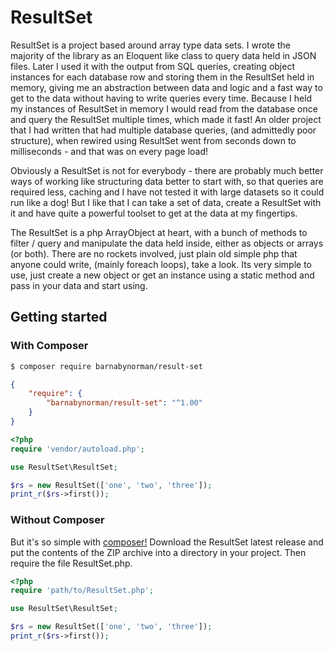 # ResultSet
ResultSet is a project based around array type data sets. I wrote the majority of the library as an Eloquent like class to query data held in JSON files. Later I used it with the output from SQL queries, creating object instances for each database row and storing them in the ResultSet held in memory, giving me an abstraction between data and logic and a fast way to get to the data without having to write queries every time. Because I held my instances of ResultSet in memory I would read from the database once and query the ResultSet multiple times, which made it fast! An older project that I had written that had multiple database queries, (and admittedly poor structure), when rewired using ResultSet went from seconds down to milliseconds - and that was on every page load!

Obviously a ResultSet is not for everybody - there are probably much better ways of working like structuring data better to start with, so that queries are required less, caching and I have not tested it with large datasets so it could run like a dog! But I like that I can take a set of data, create a ResultSet with it and have quite a powerful toolset to get at the data at my fingertips.

The ResultSet is a php ArrayObject at heart, with a bunch of methods to filter / query and manipulate the data held inside, either as objects or arrays (or both). There are no rockets involved, just plain old simple php that anyone could write, (mainly foreach loops), take a look. Its very simple to use, just create a new object or get an instance using a static method and pass in your data and start using.

## Getting started
### With Composer
```bash
$ composer require barnabynorman/result-set
```

```json
{
    "require": {
        "barnabynorman/result-set": "^1.00"
    }
}
```

```php
<?php
require 'vendor/autoload.php';

use ResultSet\ResultSet;

$rs = new ResultSet(['one', 'two', 'three']);
print_r($rs->first());
```

### Without Composer
But it's so simple with [composer!](https://getcomposer.org/) Download the ResultSet latest release and put the contents of the ZIP archive into a directory in your project. Then require the file ResultSet.php.

```php
<?php
require 'path/to/ResultSet.php';

use ResultSet\ResultSet;

$rs = new ResultSet(['one', 'two', 'three']);
print_r($rs->first());
```
